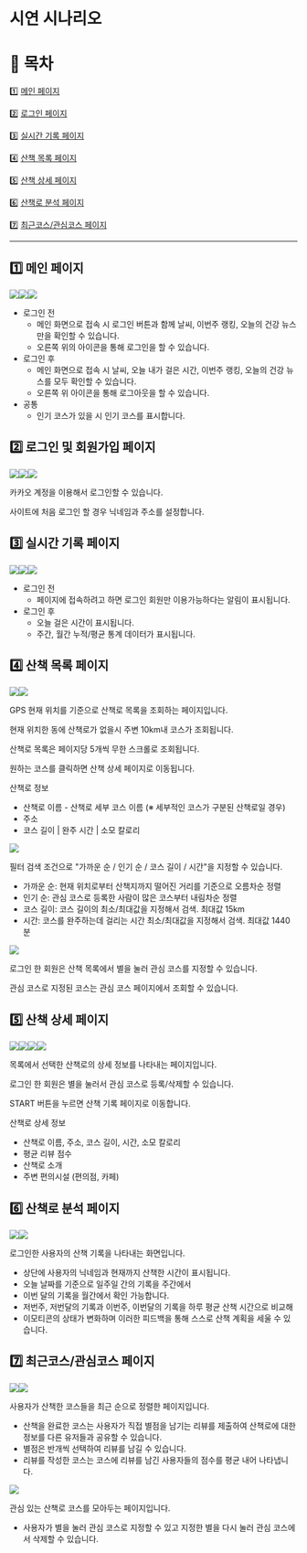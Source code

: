# 시연 시나리오

# 📖 목차

1️⃣ [메인 페이지](#1️⃣-메인-페이지)

2️⃣ [로그인 페이지](#2️⃣-로그인-페이지)

3️⃣ [실시간 기록 페이지](#3️⃣-실시간-기록-페이지)

4️⃣ [산책 목록 페이지](#4️⃣-산책-목록-페이지)

5️⃣ [산책 상세 페이지](#5️⃣-산책-상세-페이지)

6️⃣ [산책로 분석 페이지](#6️⃣-산책로-분석-페이지)

7️⃣ [최근코스/관심코스 페이지](#7️⃣-최근코스관심코스-페이지)



------



## 1️⃣ 메인 페이지

<img src="img/Untitled.png" style="max-width: 360px"><img src="img/Untitled%201.png" style="max-width: 360px"><img src="img/Untitled%202.png" style="max-width: 360px">

- 로그인 전
    - 메인 화면으로 접속 시 로그인 버튼과 함께 날씨, 이번주 랭킹, 오늘의 건강 뉴스만을 확인할 수 있습니다.
    - 오른쪽 위의 아이콘을 통해 로그인을 할 수 있습니다.
- 로그인 후
    - 메인 화면으로 접속 시 날씨, 오늘 내가 걸은 시간, 이번주 랭킹, 오늘의 건강 뉴스를 모두 확인할 수 있습니다.
    - 오른쪽 위 아이콘을 통해 로그아웃을 할 수 있습니다.
- 공통
    - 인기 코스가 있을 시 인기 코스를 표시합니다.



## 2️⃣ 로그인 및 회원가입 페이지

<img src="img/%EB%A1%9C%EA%B7%B8%EC%9D%B81.png" style="max-width: 360px"><img src="img/%EB%A1%9C%EA%B7%B8%EC%9D%B82.png" style="max-width: 360px"><img src="img/%EB%A1%9C%EA%B7%B8%EC%9D%B83.png" style="max-width: 360px">

카카오 계정을 이용해서 로그인할 수 있습니다.

사이트에 처음 로그인 할 경우 닉네임과 주소를 설정합니다.



## 3️⃣ 실시간 기록 페이지

<img src="img/Untitled%203.png" style="max-width: 360px"><img src="img/Untitled%204.png" style="max-width: 360px"><img src="img/Untitled%205.png" style="max-width: 360px">

- 로그인 전
    - 페이지에 접속하려고 하면 로그인 회원만 이용가능하다는 알림이 표시됩니다.
- 로그인 후
    - 오늘 걸은 시간이 표시됩니다.
    - 주간, 월간 누적/평균 통계 데이터가 표시됩니다.



## 4️⃣ 산책 목록 페이지

<img src="img/%EC%82%B0%EC%B1%85_%EB%AA%A9%EB%A1%9D(%EB%8F%99_%EA%B2%80%EC%83%89).png" style="max-width: 360px"><img src="img/%EC%82%B0%EC%B1%85_%EB%AA%A9%EB%A1%9D(%EA%B7%BC%EC%B2%98_10km_%EA%B2%80%EC%83%89).png" style="max-width: 360px">

GPS 현재 위치를 기준으로 산책로 목록을 조회하는 페이지입니다.

현재 위치한 동에 산책로가 없을시 주변 10km내 코스가 조회됩니다.

산책로 목록은 페이지당 5개씩 무한 스크롤로 조회됩니다.

원하는 코스를 클릭하면 산책 상세 페이지로 이동됩니다.

산책로 정보

- 산책로 이름 - 산책로 세부 코스 이름 (※ 세부적인 코스가 구분된 산책로일 경우)
- 주소
- 코스 길이 | 완주 시간 | 소모 칼로리

<img src="img/%EC%82%B0%EC%B1%85_%EB%AA%A9%EB%A1%9D(%ED%95%84%ED%84%B0_%EA%B2%80%EC%83%89).png" style="max-width: 360px">

필터 검색 조건으로 "가까운 순 / 인기 순 / 코스 길이 / 시간"을 지정할 수 있습니다.

- 가까운 순: 현재 위치로부터 산책지까지 떨어진 거리를 기준으로 오름차순 정렬
- 인기 순: 관심 코스로 등록한 사람이 많은 코스부터 내림차순 정렬
- 코스 길이: 코스 길이의 최소/최대값을 지정해서 검색. 최대값 15km
- 시간: 코스를 완주하는데 걸리는 시간 최소/최대값을 지정해서 검색. 최대값 1440분



<img src="img/%EC%82%B0%EC%B1%85_%EB%AA%A9%EB%A1%9D(%EB%A1%9C%EA%B7%B8%EC%9D%B8%EC%8B%9C_%ED%99%94%EB%A9%B4).png" style="max-width: 360px">

로그인 한 회원은 산책 목록에서 별을 눌러 관심 코스를 지정할 수 있습니다.

관심 코스로 지정된 코스는 관심 코스 페이지에서 조회할 수 있습니다.



## 5️⃣ 산책 상세 페이지

<img src="img/%EC%82%B0%EC%B1%85%EB%A1%9C_%EC%83%81%EC%84%B81.png" style="max-width: 360px"><img src="img/%EC%82%B0%EC%B1%85%EB%A1%9C_%EC%83%81%EC%84%B82.png" style="max-width: 360px"><img src="img/%EC%82%B0%EC%B1%85%EB%A1%9C_%EC%83%81%EC%84%B83.png" style="max-width: 360px"><img src="img/%EC%82%B0%EC%B1%85%EB%A1%9C_%EC%83%81%EC%84%B84.png" style="max-width: 360px">

목록에서 선택한 산책로의 상세 정보를 나타내는 페이지입니다.

로그인 한 회원은 별을 눌러서 관심 코스로 등록/삭제할 수 있습니다.

START 버튼을 누르면 산책 기록 페이지로 이동합니다.

산책로 상세 정보

- 산책로 이름, 주소, 코스 길이, 시간, 소모 칼로리
- 평균 리뷰 점수
- 산책로 소개
- 주변 편의시설 (편의점, 카페)



## 6️⃣ 산책로 분석 페이지

<img src="img/Untitled%206.png"><img src="img/Untitled%207.png" style="max-width: 360px">

로그인한 사용자의 산책 기록을 나타내는 화면입니다.

- 상단에 사용자의 닉네임과 현재까지 산책한 시간이 표시됩니다.
- 오늘 날짜를 기준으로 일주일 간의 기록을 주간에서
- 이번 달의 기록을 월간에서 확인 가능합니다.
- 저번주, 저번달의 기록과 이번주, 이번달의 기록을 하루 평균 산책 시간으로 비교해
- 이모티콘의 상태가 변화하며 이러한 피드백을 통해 스스로 산책 계획을 세울 수 있습니다.



## 7️⃣ 최근코스/관심코스 페이지

<img src="img/Untitled%208.png"><img src="img/Untitled%209.png" style="max-width: 360px">

사용자가 산책한 코스들을 최근 순으로 정렬한 페이지입니다.

- 산책을 완료한 코스는 사용자가 직접 별점을 남기는 리뷰를 제출하여 산책로에 대한 정보를 다른 유저들과 공유할 수 있습니다.
- 별점은 반개씩 선택하여 리뷰를 남길 수 있습니다.
- 리뷰를 작성한 코스는 코스에 리뷰를 남긴 사용자들의 점수를 평균 내어 나타냅니다.

<img src="img/Untitled%2010.png" style="max-width: 360px">

관심 있는 산책로 코스를 모아두는 페이지입니다.

- 사용자가 별을 눌러 관심 코스로 지정할 수 있고 지정한 별을 다시 눌러 관심 코스에서 삭제할 수 있습니다.
